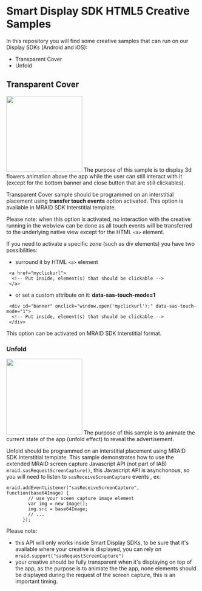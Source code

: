 # Smart Display SDK HTML5 Creative Samples

In this repository you will find some creative samples that can run on our Display SDKs (Android and iOS):
* Transparent Cover
* Unfold

## Transparent Cover 

<img src="../master/TransparentCover.jpeg?raw=true)" width="200"/>
The purpose of this sample is to display 3d flowers animation above the app while the user can still interact with it (except for the bottom banner and close button that are still clickables).

Transparent Cover sample should be programmed on an interstitial placement using **transfer touch events** option activated.
This option is available in MRAID SDK Interstitial template.

Please note: when this option is activated, no interaction with the creative running in the webview can be done as all touch events will be transferred to the underlying native view except for the HTML ``<a>`` element.

If you need to activate a specific zone (such as div elements) you have two possibilities:
* surround it by HTML ``<a>`` element  
```
 <a href="myclickurl">
  <!-- Put inside, element(s) that should be clickable -->   
 </a>
```
* or set a custom attribute on it: **data-sas-touch-mode=1**
```
 <div id="banner" onclick="window.open('myclickurl');" data-sas-touch-mode="1">
  <!-- Put inside, element(s) that should be clickable -->   
 </div>
```

This option can be activated on MRAID SDK Interstitial format.

### Unfold

<img src="../master/Unfold.jpeg?raw=true)" width="200"/>
The purpose of this sample is to animate the current state of the app (unfold effect) to reveal the advertisement.

Unfold should be programmed on an interstitial placement using MRAID SDK Interstitial template.
This sample demonstrates how to use the extended MRAID screen capture Javascript API (not part of IAB) ``mraid.sasRequestScreenCapture()``, this Javascript API is asynchonous, so you will need to listen to ``sasReceiveScreenCapture`` events , ex:
```
mraid.addEventListener("sasReceiveScreenCapture", function(base64Image) {
        // use your sceen capture image element
        var img = new Image();
        img.src = base64Image;
        // ...
      });
```

Please note: 
* this API will only works inside Smart Display SDKs, to be sure that it's available where your creative is displayed, you can rely on  ``mraid.support("sasRequestScreenCapture")`` 
* your creative should be fully transparent when it's displaying on top of the app, as the purpose is to animate the the app, none elements should be displayed during the request of the screen capture, this is an important timing.

